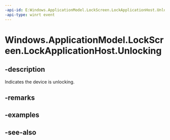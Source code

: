----api-id: E:Windows.ApplicationModel.LockScreen.LockApplicationHost.Unlocking
-api-type: winrt event
---<!-- Event syntaxpublic event Windows.Foundation.TypedEventHandler Unlocking<Windows.ApplicationModel.LockScreen.LockApplicationHost,  Windows.ApplicationModel.LockScreen.LockScreenUnlockingEventArgs>--># Windows.ApplicationModel.LockScreen.LockApplicationHost.Unlocking## -descriptionIndicates the device is unlocking.## -remarks## -examples## -see-also